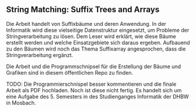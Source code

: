 ## String Matching: Suffix Trees and Arrays

Die Arbeit handelt von Suffixbäume und deren Anwendung. In der Informatik wird diese vielseitige Datenstruktur eingesetzt, um Probleme der Stringverarbeitung zu lösen. Dem Leser wird erklärt, wie diese Bäume erstellt werden und welche Einsatzgebiete sich daraus ergeben. Aufbauend zu den Bäumen wird noch das Thema Suffixarray angesprochen, dass die Stringverarbeitung ergänzt.

Die Arbeit und die Programmschnipsel für die Erstellung der Bäume und Grafiken sind in diesem öffentlichen Repo zu finden.

TODO: Die Programmierschnispel besser kommentieren und die finale Arbeit als PDF hochladen. Noch ist diese nicht fertig. Es handelt sich um eine Aufgabe des 5. Semesters in des Studienganges Informatik der DHBW in Mosbach.

